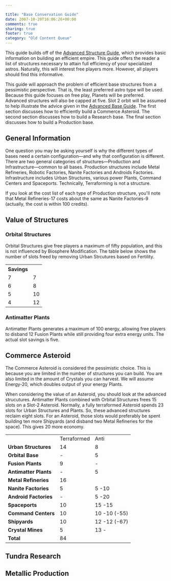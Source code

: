 ```yaml
---

title: "Base Conservation Guide"
date: 2007-10-20T16:06:26+00:00
comments: true
sharing: true
footer: true
category: "Old Content Queue"
---
```


This guide builds off of the [Advanced Structure Guide](/astro-empires/advanced-structure-guide), which
provides basic information on building an efficient empire. This guide
offers the reader a list of structures necessary to attain full
efficiency of your specialized astros. Naturally, this will interest
free players more. However, all players should find this informative.



This guide will approach the problem of efficient base structures from a
pessimistic perspective. That is, the least preferred astro type will be
used. 
Because this guide focuses on free play, Planets will be preferred.
Advanced structures will also be capped at five.
Slot 2 orbit will be assumed to help illustrate the advice given in the
[Advanced Base Guide](/astro-empires/advanced-base-guide). 
The first section discusses how to efficiently build a
Commerce Asteroid. The second section discusses how to build a Research
base. The final section discusses how to build a Production base.

## General Information

One question you may be asking yourself is why the different types of
bases need a certain configuration&mdash;and why that configuration is
different. There are two general categories of structures&mdash;Production
and Infrastructure&mdash;common to all bases. Production structures include
Metal Refineries, Robotic Factories, Nanite Factories and Androids
Factories. Infrastructure includes Urban Structures, various power
Plants, Command Centers and Spaceports. Technically, Terraforming is not
a structure.

If you look at the cost list of each type of Production structure,
you'll note that Metal Refineries-17 costs about the same as Nanite
Factories-9 (actually, the cost is within 100 credits).

## Value of Structures

### Orbital Structures

Orbital Structures give free players a maximum of fifty population, and
this is not influenced by Biosphere Modification. The table below shows
the number of slots freed by removing Urban Strcutures based on
Fertility. 


<table class='table'><tr>
  <th>Savings</th>
</tr>
<tr>
  <td>7</td>
  <td>7</td>
</tr>
<tr>
  <td>6</td>
  <td>8</td>
</tr>
<tr>
  <td>5</td>
  <td>10</td>
</tr>
<tr>
  <td>4</td>
  <td>12</td>
</tr>
</table>

### Antimatter Plants

Antimatter Plants generates a maximum of 100 energy, allowing free
players to disband 12 Fusion Plants while still providing four extra
energy units. The actual slot savings is five.


## Commerce Asteroid

The Commerce Asteroid is considered the pessimistic choice. This is
because you are limited in the number of structures you can build. You
are also limited in the amount of Crystals you can harvest. We will
assume Energy-20, which doubles output of your energy Plants.

When considering the value of an Asteroid, you should look at the
advanced strucutures.  Antimatter Plants combined with Orbital
Structures frees 15 slots on a Slot-2 Asteroid. Normally, a fully
terraformed Asteroid spends 23 slots for Urban Structures and Plants.
So, these advanced structures reclaim eight slots. For an Asteroid,
those slots would preferably be spent building ten more Shipyards (and
disband two Metal Refineries for the space). This gives 20 more economy.



<table class='table'><tr>
  <td>&nbsp;</td>
  <td>Terraformed</td>
  <td>Anti</td>
</tr>
<tr>
  <td><strong>Urban Structures</strong></td>
  <td>14</td>
  <td>8</td>
</tr>
<tr>
  <td><strong>Orbital Base</strong></td>
  <td>-</td>
  <td>5</td>
</tr>
<tr>
  <td><strong>Fusion Plants</strong></td>
  <td>9</td>
  <td>-</td>
</tr>
<tr>
  <td><strong>Antimatter Plants</strong></td>
  <td>-</td>
  <td>5</td>
</tr>
<tr>
  <td><strong>Metal Refineries</strong></td>
  <td>16</td>
</tr>
<tr>
  <td><strong>Nanite Factories</strong></td>
  <td>5</td>
  <td>5  -10</td>
</tr>
<tr>
  <td><strong>Android Factories</strong></td>
  <td>-</td>
  <td>5  -20</td>
</tr>
<tr>
  <td><strong>Spaceports</strong></td>
  <td>10</td>
  <td>15  -15</td>
</tr>
<tr>
  <td><strong>Command Centers</strong></td>
  <td>10</td>
  <td>10  -10 (-55)</td>
</tr>
<tr>
  <td><strong>Shipyards</strong></td>
  <td>10</td>
  <td>12  -12 (-67)</td>
</tr>
<tr>
  <td><strong>Crystal Mines</strong></td>
  <td>5</td>
  <td>13  -</td>
</tr>
<tr>
  <td><strong>Total</strong></td>
  <td>84</td>
  <td></td>
</tr>
</table>


## Tundra Research

## Metallic Production

